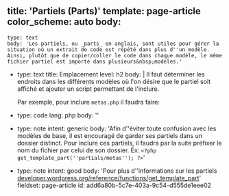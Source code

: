 title: 'Partiels (Parts)'
template: page-article
color_scheme: auto
body:
  -
    type: text
    body: 'Les partiels, ou _parts_ en anglais, sont utiles pour gérer la situation où un extrait de code est répété dans plus d''un modèle. Ainsi, plutôt que de copier/coller le code dans chaque modèle, le même fichier partiel est importé dans plusieurs&nbsp;modèles.'
  -
    type: text
    title: Emplacement
    level: h2
    body: |
      Il faut déterminer les endroits dans les différents modèles où l'on désire que le partiel soit affiché et ajouter un script permettant de&nbsp;l'inclure.
      
      Par exemple, pour inclure `metas.php` il faudra&nbsp;faire:
  -
    type: code
    lang: php
    body: '<?php get_template_part(''metas''); ?>'
  -
    type: note
    intent: generic
    body: 'Afin d''éviter toute confusion avec les modèles de base, il est encouragé de garder ses partiels dans un dossier distinct. Pour inclure ces partiels, il faudra par la suite préfixer le nom du fichier par celui de son dossier. Ex: `<?php get_template_part(''partials/metas''); ?>`'
  -
    type: note
    intent: good
    body: 'Pour plus d''informations sur les partiels [developer.wordpress.org/reference/functions/get_template_part](https://developer.wordpress.org/reference/functions/get_template_part/)'
fieldset: page-article
id: add6a80b-5c7e-403a-9c54-d555de1eee02
